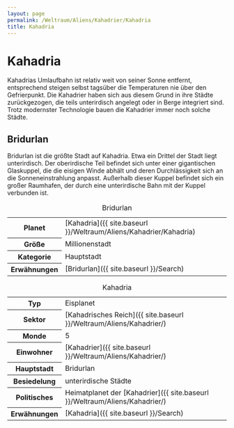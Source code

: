 ```yaml
---
layout: page
permalink: /Weltraum/Aliens/Kahadrier/Kahadria
title: Kahadria
---
```



# Kahadria


Kahadrias Umlaufbahn ist relativ weit von seiner Sonne entfernt, entsprechend steigen selbst tagsüber die Temperaturen nie über den Gefrierpunkt. Die Kahadrier haben sich aus diesem Grund in ihre Städte zurückgezogen, die teils unterirdisch angelegt oder in Berge integriert sind. Trotz modernster Technologie bauen die Kahadrier immer noch solche Städte.

## Bridurlan

Bridurlan ist die größte Stadt auf Kahadria. Etwa ein Drittel der Stadt liegt unterirdisch. Der oberirdische Teil befindet sich unter einer gigantischen Glaskuppel, die die eisigen Winde abhält und deren Durchlässigkeit sich an die Sonneneinstrahlung anpasst. Außerhalb dieser Kuppel befindet sich ein großer Raumhafen, der durch eine unterirdische Bahn mit der Kuppel verbunden ist.

<table data-type="stadt">
<caption>Bridurlan</caption>
<tbody>
<tr><th>Planet</th><td>[Kahadria]({{ site.baseurl }}/Weltraum/Aliens/Kahadrier/Kahadria)</td></tr>
<tr><th>Größe</th><td>Millionenstadt</td></tr>
<tr><th>Kategorie</th><td>Hauptstadt</td></tr>
<tr><th>Erwähnungen</th><td>[Bridurlan]({{ site.baseurl }}/Search)</td></tr>
</tbody>
</table>

<aside>
<table data-type="planet">
<caption>Kahadria</caption>
<tbody>
<tr><th>Typ</th><td>Eisplanet</td></tr>
<tr><th>Sektor</th><td>[Kahadrisches Reich]({{ site.baseurl }}/Weltraum/Aliens/Kahadrier/)</td></tr>
<tr><th>Monde</th><td>5</td></tr>
<tr><th>Einwohner</th><td>[Kahadrier]({{ site.baseurl }}/Weltraum/Aliens/Kahadrier/)</td></tr>
<tr><th>Hauptstadt</th><td>Bridurlan</td></tr>
<tr><th>Besiedelung</th><td>unterirdische Städte</td></tr>
<tr><th>Politisches</th><td>Heimatplanet der [Kahadrier]({{ site.baseurl }}/Weltraum/Aliens/Kahadrier/)</td></tr>
<tr><th>Erwähnungen</th><td>[Kahadria]({{ site.baseurl }}/Search)</td></tr>
</tbody>
</table>

</aside>


